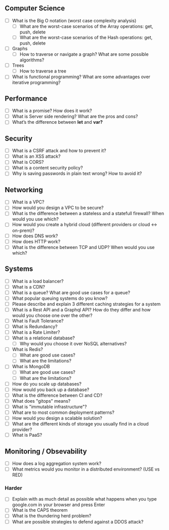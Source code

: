 ## Computer Science

- [ ]  What is the Big O notation (worst case complexity analysis)
    - [ ]  What are the worst-case scenarios of the Array operations: get, push, delete
    - [ ]  What are the worst-case scenarios of the Hash operations: get, push, delete
- [ ]  Graphs
    - [ ]  How to traverse or navigate a graph? What are some possible algorithms?
- [ ]  Trees
    - [ ]  How to traverse a tree
- [ ]  What is functional programming? What are some advantages over iterative programming?

## Performance

- [ ]  What is a promise? How does it work?
- [ ]  What is Server side rendering? What are the pros and cons?
- [ ]  What’s the difference between **let** and **var?**

## Security

- [ ]  What is a CSRF attack and how to prevent it?
- [ ]  What is an XSS attack?
- [ ]  What is CORS?
- [ ]  What is a content security policy?
- [ ]  Why is saving passwords in plain text wrong? How to avoid it?

## Networking

- [ ]  What is a VPC?
- [ ]  How would you design a VPC to be secure?
- [ ]  What is the difference between a stateless and a statefull firewall? When would you use which?
- [ ]  How would you create a hybrid cloud (different providers or cloud <-> on-prem)?
- [ ]  How does DNS work?
- [ ]  How does HTTP work?
- [ ]  What is the difference between TCP and UDP? When would you use which?

## Systems

- [ ]  What is a load balancer?
- [ ]  What is a CDN?
- [ ]  What is a queue? What are good use cases for a queue?
- [ ]  What popular queuing systems do you know?
- [ ]  Please describe and explain 3 different caching strategies for a system
- [ ]  What is a Rest API and a Graphql API? How do they differ and how would you choose one over the other?
- [ ]  What is Fault Tolerance?
- [ ]  What is Redundancy?
- [ ]  What is a Rate Limiter?
- [ ]  What is a relational database?
    - [ ]  Why would you choose it over NoSQL alternatives?
- [ ]  What is Redis?
    - [ ]  What are good use cases?
    - [ ]  What are the limitations?
- [ ]  What is MongoDB
    - [ ]  What are good use cases?
    - [ ]  What are the limitations?
- [ ]  How do you scale up databases?
- [ ]  How would you back up a database?
- [ ]  What is the difference between CI and CD?
- [ ]  What does "gitops" means?
- [ ]  What is "immutable infrastructure"?
- [ ]  What are to most common deployment patterns?
- [ ]  How would you design a scalable solution?
- [ ]  What are the different kinds of storage you usually find in a cloud provider?
- [ ]  What is PaaS?

## Monitoring / Obsevability
- [ ]  How does a log aggregation system work?
- [ ]  What metrics would you monitor in a distributed environment? (USE vs RED)

### Harder

- [ ]  Explain with as much detail as possible what happens when you type google.com in your browser and press Enter
- [ ]  What is the CAPS theorem
- [ ]  What is the thundering herd problem?
- [ ]  What are possible strategies to defend against a DDOS attack?
